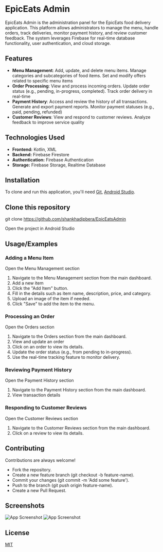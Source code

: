 
# EpicEats Admin

EpicEats Admin is the administration panel for the EpicEats food delivery application. This platform allows administrators to manage the menu, handle orders, track deliveries, monitor payment history, and review customer feedback. The system leverages Firebase for real-time database functionality, user authentication, and cloud storage.

## Features

- **Menu Management**: Add, update, and delete menu items. Manage categories and subcategories of food items. Set and modify offers related to specific menu items
- **Order Processing**: View and process incoming orders. Update order status (e.g., pending, in-progress, completed). Track order delivery in real-time
- **Payment History**: Access and review the history of all transactions. Generate and export payment reports. Monitor payment statuses (e.g., paid, pending, refunded)
- **Customer Reviews**: View and respond to customer reviews. Analyze feedback to improve service quality


## Technologies Used

- **Frontend:** Kotlin, XML
- **Backend:** Firebase Firestore
- **Authentication:** Firebase Authentication
- **Storage:** Firebase Storage, Realtime Database


## Installation

To clone and run this application, you'll need [Git](https://git-scm.com), [Android Studio](https://developer.android.com/studio).

## Clone this repository
git clone https://github.com/shankhadipbera/EpicEatsAdmin

Open the project in Android Studio
    
## Usage/Examples

### Adding a Menu Item

 Open the Menu Management section
1. Navigate to the Menu Management section from the main dashboard.
2. Add a new item
3. Click the "Add Item" button.
4. Fill in the details such as item name, description, price, and category.
5. Upload an image of the item if needed.
6. Click "Save" to add the item to the menu.
### Processing an Order
Open the Orders section
1. Navigate to the Orders section from the main dashboard.
2. View and update an order
3. Click on an order to view its details.
4. Update the order status (e.g., from pending to in-progress).
5. Use the real-time tracking feature to monitor delivery.


### Reviewing Payment History
Open the Payment History section
1. Navigate to the Payment History section from the main dashboard.
2. View transaction details
### Responding to Customer Reviews
Open the Customer Reviews section
1. Navigate to the Customer Reviews section from the main dashboard.
2. Click on a review to view its details.


## Contributing

Contributions are always welcome!
- Fork the repository.
- Create a new feature branch (git checkout -b feature-name).
- Commit your changes (git commit -m 'Add some feature').
- Push to the branch (git push origin feature-name).
- Create a new Pull Request.


## Screenshots

![App Screenshot](https://blogger.googleusercontent.com/img/b/R29vZ2xl/AVvXsEgJFy-Hzyb5idg91qYSeKZj1lGVR6qIn0XzAtTNBVjp6B5jH4W1xnDogHqBZnh2t1hsFb1Gx_toKInkxvWOi-MbLd9BUNkDwzanahy_J5RNxTox2XXmV8fz8aWQtbghs0e3KXhfzLjfL8MEMdNcTrCj5jQzP_xlMaEuZdoFsLiLDRKG0vfWUqTRKDKmHBzr/s16000/1.png)
![App Screenshot](https://blogger.googleusercontent.com/img/b/R29vZ2xl/AVvXsEgVwknqpyjMWWgk4oOjnZCgBuh7AkJQZK2IdbKeUqYgTCqj09jwiDX-RdfuB1woceFCmYXg5mSbfTpscQ0wl_yie4hqkjSiNt8gk85Yp2yiFYKAIwOLQNnZseesOzLmkLOKfHhr3PAISxZAjoXfmm8mvp9O5KBtXOEBvn0azq2GvFq9BjDvNHJUDkLuHwYW/s16000/2.png)


## License

[MIT](https://choosealicense.com/licenses/mit/)

